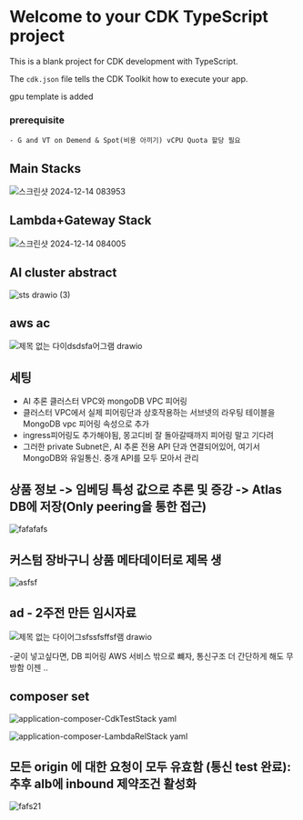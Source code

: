 # Welcome to your CDK TypeScript project

This is a blank project for CDK development with TypeScript.

The `cdk.json` file tells the CDK Toolkit how to execute your app.

gpu template is added

### prerequisite 
    - G and VT on Demend & Spot(비용 아끼기) vCPU Quota 할당 필요 

## Main Stacks
![스크린샷 2024-12-14 083953](https://github.com/user-attachments/assets/1464951c-b514-490d-8bb9-e07dc4a3b1e1)


## Lambda+Gateway Stack 
![스크린샷 2024-12-14 084005](https://github.com/user-attachments/assets/c38a6ca4-6cc7-4a3b-9051-955157f0b233)


## AI cluster abstract
![sts drawio (3)](https://github.com/user-attachments/assets/2d0469cb-7225-4770-bff5-5c478b78177b)


## aws ac
![제목 없는 다이dsdsfa어그램 drawio](https://github.com/user-attachments/assets/9e56f35d-c172-400f-9cb5-787811982364)


## 세팅
  - AI 추론 클러스터 VPC와 mongoDB VPC 피어링
  - 클러스터 VPC에서 실제 피어링단과 상호작용하는 서브넷의 라우팅 테이블을 MongoDB vpc 피어링 속성으로 추가
  - ingress피어링도 추가해야됨, 몽고디비 잘 돌아갈때까지 피어링 말고 기다려
  - 그러한 private Subnet은, AI 추론 전용 API 단과 연결되어있어, 여기서 MongoDB와 유일통신. 중개 API를 모두 모아서 관리


## 상품 정보 -> 임베딩 특성 값으로 추론 및 증강 -> Atlas DB에 저장(Only peering을 통한 접근)
![fafafafs](https://github.com/user-attachments/assets/f36adb21-cdaf-49e9-b5c3-7097a19edb6a)


## 커스텀 장바구니 상품 메타데이터로 제목 생
![asfsf](https://github.com/user-attachments/assets/8162480d-cb4a-40e7-8427-f71724786dd9)


## ad - 2주전 만든 임시자료

![제목 없는 다이어그sfssfsffsf램 drawio](https://github.com/user-attachments/assets/f3a41433-e258-43fc-b110-b88abef06cd0)

  -굳이 넣고싶다면, DB 피어링 AWS 서비스 밖으로 뺴자, 통신구조 더 간단하게 해도 무방함 이젠 .. 

## composer set

![application-composer-CdkTestStack yaml](https://github.com/user-attachments/assets/ebcafea1-178d-4d6a-b221-50f5bc87e055)

![application-composer-LambdaRelStack yaml](https://github.com/user-attachments/assets/40392ef6-59dd-42d1-b40a-7fdd95fe0d6e)

## 모든 origin 에 대한 요청이 모두 유효함 (통신 test 완료): 추후 alb에 inbound 제약조건 활성화
![fafs21](https://github.com/user-attachments/assets/d42b9a47-6659-4c48-85ff-250c518948e9)

